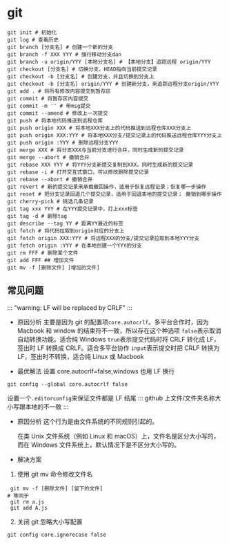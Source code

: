 # git

```shell
git init # 初始化
git log # 查看历史
git branch [分支名] # 创建一个新的分支
git branch -f XXX YYY # 强行移动分支dan
git branch -u origin/YYY [本地分支名] # 【本地分支】追踪远程 origin/YYY
git checkout [分支名] # 切换分支，HEAD指向当前提交记录
git checkout -b [分支名] # 创建分支，并且切换到分支上
git checkout -b [分支名] origin/YYY # 创建新分支，来追踪远程分支origin/YYY
git add . # 将所有修改内容提交到暂存区
git commit # 将暂存区内容提交
git commit -m '' # 带msg提交
git commit --amend # 修改上一次提交
git push # 将本地代码推送到远程仓库
git push origin XXX # 将本地XXX分支上的代码推送到远程仓库XXX分支上
git push origin XXX:YYY # 将本地XXX分支/提交记录上的代码推送远程仓库YYY分支上
git push origin :YYY # 删除远程分支YYY
git merge XXX # 将分支XXX与当前分支进行合并，同时生成新的提交记录
git merge --abort # 撤销合并
git rebase XXX YYY # 将YYY分支新提交复制到XXX，同时生成新的提交记录
git rebase -i # 打开交互式窗口，可以修改删除提交记录
git rebase --abort # 撤销合并
git revert # 新的提交记录来承载撤回操作，适用于恢复远程记录；恢复哪一步操作
git reset # 把分支记录回退几个提交记录，适用于回退本地的提交记录； 撤销到哪步操作
git cherry-pick # 挑选几条记录
git tag xxx YYY # 在YYY提交记录中，打上xxx标签
git tag -d # 删除tag
git describe --tag YY # 距离YY最近的标签
git fetch # 将代码拉取到origin对应的分支上
git fetch origin XXX:YYY # 将远程XXX的分支/提交记录拉取到本地YYY分支
git fetch origin :YYY # 在本地创建一个YYY的分支
git rm FFF # 删除某个文件
git add FFF ## 增加文件
git mv -f [删除文件] [增加的文件]
```

## 常见问题

:::
"warning: LF will be replaced by CRLF"
:::

- 原因分析
  主要是因为 git 的配置项`core.autocrlf`。多平台合作时，因为 Macbook 和 window 的结束符不一致，所以存在这个种选项
  `false`表示取消自动转换功能。适合纯 Windows
  `true`表示提交代码时将 CRLF 转化成 LF，签出时 LF 转换成 CRLF。适合多平台协作
  `input`表示提交时把 CRLF 转换为 LF，签出时不转换，适合纯 Linux 或 Macbook

- 最优解法
  设置 core.autocrlf=false,windows 也用 LF 换行

```shell
git config --global core.autocrlf false
```

设置一个`.editorconfig`来保证文件都是 LF 结尾
:::
github 上文件/文件夹名称大小写跟本地的不一致
:::

- 原因分析
  这个行为是由文件系统的不同规则引起的。

  在类 Unix 文件系统（例如 Linux 和 macOS）上，文件名是区分大小写的，  
  而在 Windows 文件系统上，默认情况下是不区分大小写的。

- 解决方案

1.  使用 git mv 命令修改文件名

```shell
 git mv -f [删除文件] [留下的文件]
# 等同于
 git rm a.js
 git add A.js
```

2. 关闭 git 忽略大小写配置

```shell
git config core.ignorecase false
```
